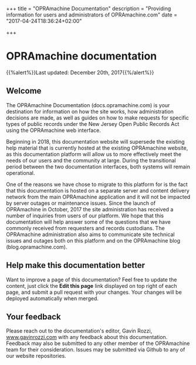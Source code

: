 +++
title = "OPRAmachine Documentation"
description = "Providing information for users and administrators of OPRAmachine.com"
date = "2017-04-24T18:36:24+02:00"

+++
# OPRAmachine documentation
{{%alert%}}Last updated: December 20th, 2017{{%/alert%}}
## Welcome
The OPRAmachine Documentation (docs.opramachine.com) is your destination for information on how the site works, how administration decisions are made, as well as guides on how to make requests for specific types of public records under the New Jersey Open Public Records Act using the OPRAmachine web interface.

Beginning in 2018, this documentation website will supersede the existing help material that is currently hosted at the existing OPRAmachine website, as this documentation platform will allow us to more effectively meet the needs of our users and the community at large. During the transitional period between the two documentation interfaces, both systems will remain operational.

One of the reasons we have chose to migrate to this platform for is the fact that this documentation is
hosted on a separate server and content delivery network from the main OPRAmachine application and it will
not be impacted by server outages or maintenance issues. Since the launch of OPRAmachine in October, 2017
the site administration has received a number of inquiries from users of our platform. We hope that this
documentation will help answer some of the questions that we have commonly received from requesters and
records custodians. The OPRAmachine administration also aims to communicate site technical issues and
outages both on this platform and on the OPRAmachine blog (blog.opramachine.com).

## Help make this documentation better
Want to improve a page of this documentation? Feel free to update the content, just click the **Edit this page** link displayed on top right of each page, and submit a pull request with your changes. Your changes will be deployed automatically when merged.

## Your feedback
Please reach out to the documentation's editor, Gavin Rozzi, www.gavinrozzi.com with any feedback about this documentation. Feedback may also be submitted to any other member of the OPRAmachine team for their consideration. Issues may be submitted via Github to any of our website repositories.
